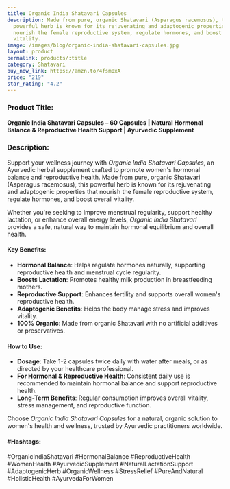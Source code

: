 ```yaml
---
title: Organic India Shatavari Capsules
description: Made from pure, organic Shatavari (Asparagus racemosus), this
  powerful herb is known for its rejuvenating and adaptogenic properties that
  nourish the female reproductive system, regulate hormones, and boost overall
  vitality.
image: /images/blog/organic-india-shatavari-capsules.jpg
layout: product
permalink: products/:title
category: Shatavari
buy_now_link: https://amzn.to/4fsm0xA
price: "219"
star_rating: "4.2"
---
```

### Product Title:
**Organic India Shatavari Capsules – 60 Capsules | Natural Hormonal Balance & Reproductive Health Support | Ayurvedic Supplement**

### Description:
Support your wellness journey with *Organic India Shatavari Capsules*, an Ayurvedic herbal supplement crafted to promote women's hormonal balance and reproductive health. Made from pure, organic Shatavari (Asparagus racemosus), this powerful herb is known for its rejuvenating and adaptogenic properties that nourish the female reproductive system, regulate hormones, and boost overall vitality.

Whether you're seeking to improve menstrual regularity, support healthy lactation, or enhance overall energy levels, *Organic India Shatavari* provides a safe, natural way to maintain hormonal equilibrium and overall health.

#### Key Benefits:
- **Hormonal Balance**: Helps regulate hormones naturally, supporting reproductive health and menstrual cycle regularity.
- **Boosts Lactation**: Promotes healthy milk production in breastfeeding mothers.
- **Reproductive Support**: Enhances fertility and supports overall women's reproductive health.
- **Adaptogenic Benefits**: Helps the body manage stress and improves vitality.
- **100% Organic**: Made from organic Shatavari with no artificial additives or preservatives.

#### How to Use:
- **Dosage**: Take 1-2 capsules twice daily with water after meals, or as directed by your healthcare professional.
- **For Hormonal & Reproductive Health**: Consistent daily use is recommended to maintain hormonal balance and support reproductive health.
- **Long-Term Benefits**: Regular consumption improves overall vitality, stress management, and reproductive function.

Choose *Organic India Shatavari Capsules* for a natural, organic solution to women's health and wellness, trusted by Ayurvedic practitioners worldwide.

#### #Hashtags:
#OrganicIndiaShatavari #HormonalBalance #ReproductiveHealth #WomenHealth #AyurvedicSupplement #NaturalLactationSupport #AdaptogenicHerb #OrganicWellness #StressRelief #PureAndNatural #HolisticHealth #AyurvedaForWomen
